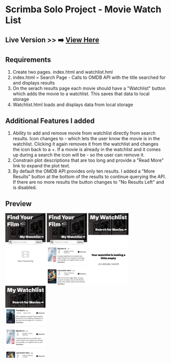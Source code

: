 # Scrimba Solo Project - Movie Watch List

## Live Version >> ➡️ [View Here](https://rapidisimo.github.io/Movie-Watchlist/)

## Requirements
1. Create two pages. index.html and watchlist.hml
2. index.html = Search Page - Calls to OMDB API with the title searched for and displays results
3. On the serach results page each movie should have a "Watchlist" button which adds the movie to a watchlist. This saves that data to local storage
4. Watchlist.html loads and displays data from local storage

## Additional Features I added
1. Ability to add and remove movie from watchlist directly from search results. Icon changes to - which lets the user know the movie is in the watchlist. Clicking it again removes it from the watchlist and changes the icon back to a +. If a movie is already in the watchlist and it comes up during a search the icon will be - so the user can remove it.
2. Constrain plot descriptions that are too long and provide a "Read More" link to expand the plot text.
3. By default the OMDB API provides only ten results. I added a "More Results" button at the bottom of the results to continue querying the API. If there are no more results the button changes to "No Results Left" and is disabled.


## Preview

<img  src="images/app-preview-1.png" width="25%" height="25%" alt="screenshot of search section"> <img  src="images/app-preview-2.png" width="25%" height="25%" alt="screenshot of search results"> 
<img  src="images/app-preview-3.png" width="25%" height="25%" alt="screenshot of watchlist page"> <img  src="images/app-preview-4.png" width="25%" height="25%" alt="screenshot of saved watchlist page">
